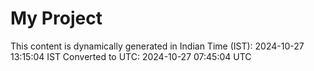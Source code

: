 # My Project

This content is dynamically generated in Indian Time (IST): 2024-10-27 13:15:04 IST
Converted to UTC: 2024-10-27 07:45:04 UTC
